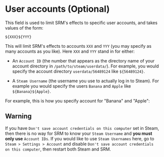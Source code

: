 # User accounts (Optional)

This field is used to limit SRM's effects to specific user accounts, and takes values of the form:

`${XXX}${YYY}`

This will limit SRM's effects to accounts `XXX` and `YYY` (you may specify as many accounts as you like). Here `XXX` and `YYY` stand in for either:

* An `Account ID` (the number that appears as the directory name of your account directory in `/path/to/steam/userdata/`). For example, you would specify the account directory `userdata/56489124` like `${56489124}`.

* A `Steam Username` (the username you use to actually log in to Steam). For example you would specify the users `Banana` and `Apple` like `${Banana}${Apple}`.

For example, this is how you specify account for "Banana" and "Apple":

## Warning

If you have `Don't save account credentials on this computer` set in Steam, then there is no way for SRM to know your `Steam Username` and **you must only use** `Account IDs`. If you would like to use `Steam Usernames` here, go to `Steam > Settings > Account` and disable `Don't save account credentials on this computer`, then restart both Steam and SRM.
